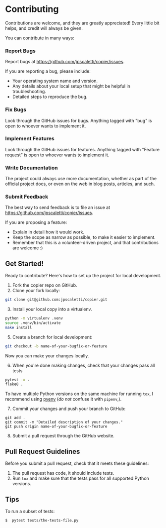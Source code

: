 # Contributing

Contributions are welcome, and they are greatly appreciated! Every
little bit helps, and credit will always be given.

You can contribute in many ways:

### Report Bugs

Report bugs at <https://github.com/jpscaletti/copier/issues>.

If you are reporting a bug, please include:

-   Your operating system name and version.
-   Any details about your local setup that might be helpful in
    troubleshooting.
-   Detailed steps to reproduce the bug.

### Fix Bugs

Look through the GitHub issues for bugs. Anything tagged with "bug" is
open to whoever wants to implement it.

### Implement Features

Look through the GitHub issues for features. Anything tagged with
"Feature request" is open to whoever wants to implement it.

### Write Documentation

The project could always use more documentation, whether as part of the
official project docs, or even on the web in blog posts, articles, and
such.

### Submit Feedback

The best way to send feedback is to file an issue at
<https://github.com/jpscaletti/copier/issues>.

If you are proposing a feature:

-   Explain in detail how it would work.
-   Keep the scope as narrow as possible, to make it easier to implement.
-   Remember that this is a volunteer-driven project, and that
    contributions are welcome :)

## Get Started!

Ready to contribute? Here's how to set up the project for local development.

1.  Fork the copier repo on GitHub.
2.  Clone your fork locally:

```bash
git clone git@github.com:jpscaletti/copier.git
```

3.  Install your local copy into a virtualenv. 

```bash
python -m virtualenv .venv
source .venv/bin/activate
make install
```

5.  Create a branch for local development:

```bash
git checkout -b name-of-your-bugfix-or-feature
```

Now you can make your changes locally.

6.  When you're done making changes, check that your changes pass all tests

```bash
pytest -x .
flake8 .
```

To have multiple Python versions on the same machine for running `tox`, I recommend
using [pyenv](https://github.com/pyenv/pyenv) (*do not* confuse it with `pipenv`,).

7.  Commit your changes and push your branch to GitHub:

```
git add .
git commit -m "Detailed description of your changes."
git push origin name-of-your-bugfix-or-feature
```

8.  Submit a pull request through the GitHub website.


## Pull Request Guidelines

Before you submit a pull request, check that it meets these guidelines:

1.  The pull request has code, it should include tests.
2.  Run `tox` and make sure that the tests pass for all supported Python
    versions.

## Tips

To run a subset of tests:

    $  pytest tests/the-tests-file.py
